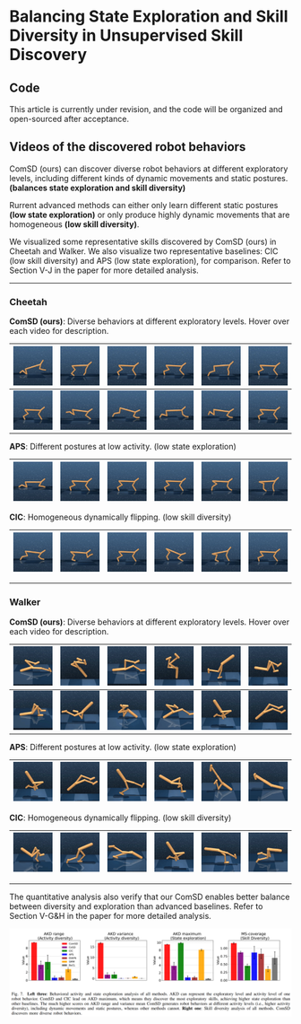 # Balancing State Exploration and Skill Diversity in Unsupervised Skill Discovery

## Code
This article is currently under revision, and the code will be organized and open-sourced after acceptance.




## Videos of the discovered robot behaviors



ComSD (ours) can discover diverse robot behaviors at different exploratory levels, including different kinds of dynamic movements and static postures. **(balances state exploration and skill diversity)**

Rurrent advanced methods can either only learn different static postures **(low state exploration)** or only produce highly dynamic movements that are homogeneous **(low skill diversity)**.

We visualized some representative skills discovered by ComSD (ours) in Cheetah and Walker. We also visualize two representative baselines: CIC (low skill diversity) and APS (low state exploration), for comparison. Refer to Section V-J in the paper for more detailed analysis.

___

### Cheetah

**ComSD (ours)**: Diverse behaviors at different exploratory levels. Hover over each video for description.

| <img src="comsdgif/c12.gif" title="Flip backward"> | <img src="comsdgif/c10.gif" title="Flip forward"> | <img src="comsdgif/c8.gif" title="Step back"> | <img src="comsdgif/c6.gif" title="Flip and shake hand"> | <img src="comsdgif/c3.gif" title="Hand taps floor"> | <img src="comsdgif/c2.gif" title="Posture 1"> |
| :---: | :---: | :---: | :---: | :---: | :---: |
| <img src="comsdgif/c11.gif" title="Jump"> | <img src="comsdgif/c9.gif" title="Walk on hands"> | <img src="comsdgif/c7.gif" title="Walk forward"> | <img src="comsdgif/c5.gif" title="Leg taps floor (fast)"> |  <img src="comsdgif/c4.gif" title="Leg taps floor (slow)"> | <img src="comsdgif/c1.gif" title="Posture 2"> |


**APS**: Different postures at low activity. (low state exploration)

|![GIF 1](aps/c1.gif)<br> |![GIF 2](aps/c2.gif)<br>|![GIF 3](aps/c3.gif)<br>|![GIF 4](aps/c4.gif)<br> |![GIF 5](aps/c5.gif)<br>|![GIF 6](aps/c6.gif)<br>|
| :---: | :---: | :---: | :---: | :---: | :---: |


**CIC**: Homogeneous dynamically flipping. (low skill diversity)

|![GIF 1](cic/c1.gif)<br> |![GIF 2](cic/c2.gif)<br>|![GIF 3](cic/c3.gif)<br>|![GIF 4](cic/c4.gif)<br> |![GIF 5](cic/c5.gif)<br>|![GIF 6](cic/c6.gif)<br>|
| :---: | :---: | :---: | :---: | :---: | :---: |


___

### Walker


**ComSD (ours)**: Diverse behaviors at different exploratory levels. Hover over each video for description.

| <img src="comsdgif/w12.gif" title="Flip forward"> | <img src="comsdgif/w10.gif" title="Flip failed"> | <img src="comsdgif/w8.gif" title="Lie down and kick back"> | <img src="comsdgif/w5.gif" title="Stand up"> | <img src="comsdgif/w4.gif" title="Flip to yoga"> | <img src="comsdgif/w2.gif" title="Lift the left leg"> |
| :---: | :---: | :---: | :---: | :---: | :---: |
| <img src="comsdgif/w11.gif" title="Flip backward"> | <img src="comsdgif/w9.gif" title="Advance on knees"> | <img src="comsdgif/w7.gif" title="Crawl forward"> | <img src="comsdgif/w13.gif" title="Left leg taps floor"> | <img src="comsdgif/w1.gif" title="Kneel down"> | <img src="comsdgif/w3.gif" title="Lift the right leg"> | 

**APS**: Different postures at low activity. (low state exploration)

|![GIF 1](aps/w1.gif)<br> |![GIF 2](aps/w2.gif)<br>|![GIF 3](aps/w3.gif)<br>|![GIF 4](aps/w4.gif)<br> |![GIF 5](aps/w5.gif)<br>|![GIF 6](aps/w6.gif)<br>|
| :---: | :---: | :---: | :---: | :---: | :---: |


**CIC**: Homogeneous dynamically flipping. (low skill diversity)

|![GIF 1](cic/w1.gif)<br> |![GIF 2](cic/w2.gif)<br>|![GIF 3](cic/w3.gif)<br>|![GIF 4](cic/w4.gif)<br> |![GIF 5](cic/w5.gif)<br>|![GIF 6](cic/w6.gif)<br>|
| :---: | :---: | :---: | :---: | :---: | :---: |


___

The quantitative analysis also verify that our ComSD enables better balance between diversity and exploration than advanced baselines. Refer to Section V-G&H in the paper for more detailed analysis.



![Example Image](quantitative.png)





